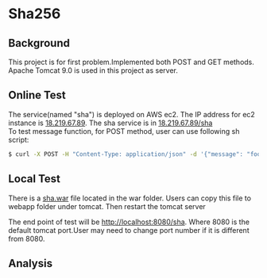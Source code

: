 # Sha256

## Background
This project is for first problem.Implemented both POST and GET methods.<br>
Apache Tomcat 9.0 is used in this project as server.

## Online Test
The service(named "sha") is deployed on AWS ec2. The IP address for ec2 instance is [18.219.67.89](http://18.219.67.89). The sha service is in [18.219.67.89/sha](http://18.219.67.89/sha)
<br>
To test message function, for POST method, user can use following sh script:  

```sh
$ curl -X POST -H "Content-Type: application/json" -d '{"message": "foo"}' http://18.219.67.89/sha/messages
```




## Local Test
There is a [sha.war](./war/sha.war) file located in the war folder. Users can copy this file to webapp folder under tomcat. Then restart the tomcat server <br>

The end point of test will be [http://localhost:8080/sha](http://localhost:8080/sha). Where 8080 is the default tomcat port.User may need to change port number if it is different from 8080.



## Analysis
